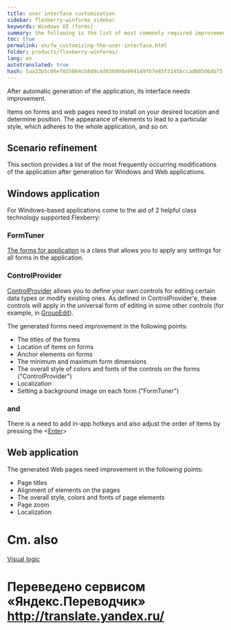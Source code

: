 ```yaml
--- 
title: user interface customization 
sidebar: flexberry-winforms_sidebar 
keywords: Windows UI (forms) 
summary: the following is the list of most commonly required improvements of the user interface, the resulting code generation 
toc: true 
permalink: en/fw_customizing-the-user-interface.html 
folder: products/flexberry-winforms/ 
lang: en 
autotranslated: true 
hash: 5aa23b5c06ef025864cb8d9c4d936999a994149fb7e85f3145bccad605d64b75 
--- 
```


After automatic generation of the application, its interface needs improvement. 

Items on forms and web pages need to install on your desired location and determine position. The appearance of elements to lead to a particular style, which adheres to the whole application, and so on. 

## Scenario refinement 

This section provides a list of the most frequently occurring modifications of the application after generation for Windows and Web applications. 

## Windows application 

For Windows-based applications come to the aid of 2 helpful class technology supported Flexberry: 

### FormTuner 

[The forms for application](fw_form-tuner.html) is a class that allows you to apply any settings for all forms in the application. 

### ControlProvider 

[ControlProvider](fw_control-provider-winforms.html) allows you to define your own controls for editing certain data types or modify existing ones. As defined in ControlProvider'e, these controls will apply in the universal form of editing in some other controls (for example, in [GroupEdit](fw_group-edit.html)). 

The generated forms need improvement in the following points: 

* The titles of the forms 
* Location of items on forms 
* Anchor elements on forms 
* The minimum and maximum form dimensions 
* The overall style of colors and fonts of the controls on the forms ("ControlProvider") 
* Localization 
* Setting a background image on each form ("FormTuner") 

### and 

There is a need to add in-app hotkeys and also adjust the order of items by pressing the <[Enter](fw_custom-form-tuner.html)> 

## Web application 

The generated Web pages need improvement in the following points: 

* Page titles 
* Alignment of elements on the pages 
* The overall style, colors and fonts of page elements 
* Page zoom 
* Localization 

# Cm. also 

[Visual logic](fw_visual-logic.html) 



 # Переведено сервисом «Яндекс.Переводчик» http://translate.yandex.ru/